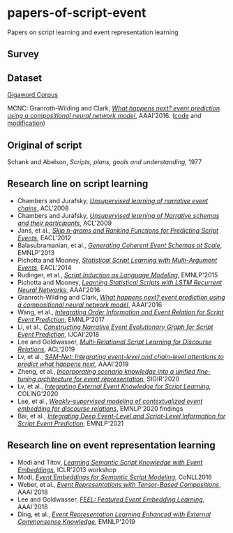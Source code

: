 # papers-of-script-event
Papers on script learning and event representation learning

## Survey


## Dataset
[Gigaword Corpus](https://catalog.ldc.upenn.edu/LDC2011T07)

MCNC: Granroth-Wilding and Clark, [*What happens next? event prediction using a compositional neural network model*](https://ojs.aaai.org/index.php/AAAI/article/view/10344), AAAI'2016. ([code](https://mark.granroth-wilding.co.uk/papers/what_happens_next/) and [modification](https://github.com/waltbai/MCPredictor)) 



## Original of script
Schank and Abelson, *Scripts, plans, goals and understanding*, 1977

## Research line on script learning
- Chambers and Jurafsky, [*Unsupervised learning of narrative event chains*](https://www.aclweb.org/anthology/P08-1090/), ACL'2008
- Chambers and Jurafsky, [*Unsupervised learning of Narrative schemas and their participants*](https://aclanthology.org/P09-1068/), ACL'2009
- Jans, et al., [*Skip n-grams and Ranking Functions for Predicting Script Events*](https://aclanthology.org/E12-1034/), EACL'2012
- Balasubramanian, et al., [*Generating Coherent Event Schemas at Scale*](https://aclanthology.org/D13-1178/), EMNLP'2013
- Pichotta and Mooney, [*Statistical Script Learning with Multi-Argument Events*](https://aclanthology.org/E14-1024/), EACL'2014
- Rudinger, et al., [*Script Induction as Language Modeling*](https://aclanthology.org/D15-1195/), EMNLP'2015
- Pichotta and Mooney, [*Learning Statistical Scripts with LSTM Recurrent Neural Networks*](https://ojs.aaai.org/index.php/AAAI/article/view/10347), AAAI'2016
- Granroth-Wilding and Clark, [*What happens next? event prediction using a compositional neural network model*](https://ojs.aaai.org/index.php/AAAI/article/view/10344), AAAI'2016
- Wang, et al., [*Integrating Order Information and Event Relation for Script Event Prediction*](https://aclanthology.org/D17-1006/), EMNLP'2017
- Li, et al., [*Constructing Narrative Event Evolutionary Graph for Script Event Prediction*](https://www.ijcai.org/Proceedings/2018/0584), IJCAI'2018
- Lee and Goldwasser, [*Multi-Relational Script Learning for Discourse Relations*](https://aclanthology.org/P19-1413/), ACL'2019
- Lv, et al., [*SAM-Net: Integrating event-level and chain-level attentions to predict what happens next*](https://ojs.aaai.org/index.php/AAAI/article/view/4655), AAAI'2019
- Zheng, et al., [*Incorporating scenario knowledge into a unified fine-tuning architecture for event representation*](https://dl.acm.org/doi/abs/10.1145/3397271.3401173), SIGIR'2020
- Lv, et al., [*Integrating External Event Knowledge for Script Learning*](https://aclanthology.org/2020.coling-main.27/), COLING'2020
- Lee, et al., [*Weakly-supervised modeling of contextualized event embedding for discourse relations*](https://aclanthology.org/2020.findings-emnlp.446/), EMNLP'2020 findings
- Bai, et al., [*Integrating Deep Event-Level and Script-Level Information for Script Event Prediction*](https://aclanthology.org/2021.emnlp-main.777/), EMNLP'2021

## Research line on event representation learning
- Modi and Titov, [*Learning Semantic Script Knowledge with Event Embeddings*](https://arxiv.org/abs/1312.5198), ICLR'2013 workshop
- Modi, [*Event Embeddings for Semantic Script Modeling*](https://aclanthology.org/K16-1008/), CoNLL2016
- Weber, et al., [*Event Representations with Tensor-Based Compositions*](https://www.aaai.org/ocs/index.php/AAAI/AAAI18/paper/viewPaper/17126), AAAI'2018
- Lee and Goldwasser, [*FEEL: Featured Event Embedding Learning*](https://ojs.aaai.org/index.php/AAAI/article/view/11936), AAAI'2018
- Ding, et al., [*Event Representation Learning Enhanced with External Commonsense Knowledge*](https://aclanthology.org/D19-1495/), EMNLP'2019
